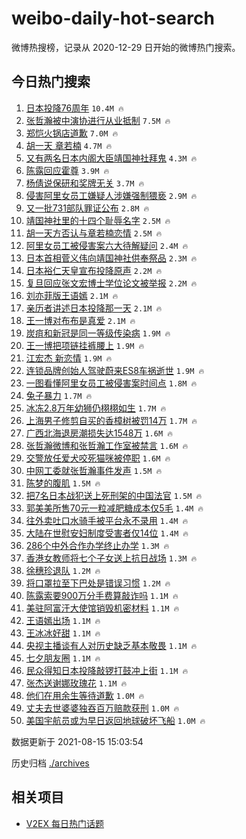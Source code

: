 # weibo-daily-hot-search

微博热搜榜，记录从 2020-12-29 日开始的微博热门搜索。

## 今日热门搜索

<!-- BEGIN -->

1. [日本投降76周年](https://s.weibo.com/weibo?q=%23%E6%97%A5%E6%9C%AC%E6%8A%95%E9%99%8D76%E5%91%A8%E5%B9%B4%23&Refer=top) `10.4M 🔥`
1. [张哲瀚被中演协进行从业抵制](https://s.weibo.com/weibo?q=%23%E5%BC%A0%E5%93%B2%E7%80%9A%E8%A2%AB%E4%B8%AD%E6%BC%94%E5%8D%8F%E8%BF%9B%E8%A1%8C%E4%BB%8E%E4%B8%9A%E6%8A%B5%E5%88%B6%23&Refer=top) `7.5M 🔥`
1. [郑恺火锅店道歉](https://s.weibo.com/weibo?q=%23%E9%83%91%E6%81%BA%E7%81%AB%E9%94%85%E5%BA%97%E9%81%93%E6%AD%89%23&Refer=top) `7.0M 🔥`
1. [胡一天 章若楠](https://s.weibo.com/weibo?q=%E8%83%A1%E4%B8%80%E5%A4%A9%20%E7%AB%A0%E8%8B%A5%E6%A5%A0&Refer=top) `4.7M 🔥`
1. [又有两名日本内阁大臣靖国神社拜鬼](https://s.weibo.com/weibo?q=%23%E5%8F%88%E6%9C%89%E4%B8%A4%E5%90%8D%E6%97%A5%E6%9C%AC%E5%86%85%E9%98%81%E5%A4%A7%E8%87%A3%E9%9D%96%E5%9B%BD%E7%A5%9E%E7%A4%BE%E6%8B%9C%E9%AC%BC%23&Refer=top) `4.3M 🔥`
1. [陈露回应霍尊](https://s.weibo.com/weibo?q=%23%E9%99%88%E9%9C%B2%E5%9B%9E%E5%BA%94%E9%9C%8D%E5%B0%8A%23&Refer=top) `3.9M 🔥`
1. [杨倩说保研和奖牌无关](https://s.weibo.com/weibo?q=%23%E6%9D%A8%E5%80%A9%E8%AF%B4%E4%BF%9D%E7%A0%94%E5%92%8C%E5%A5%96%E7%89%8C%E6%97%A0%E5%85%B3%23&Refer=top) `3.7M 🔥`
1. [侵害阿里女员工嫌疑人涉嫌强制猥亵](https://s.weibo.com/weibo?q=%23%E4%BE%B5%E5%AE%B3%E9%98%BF%E9%87%8C%E5%A5%B3%E5%91%98%E5%B7%A5%E5%AB%8C%E7%96%91%E4%BA%BA%E6%B6%89%E5%AB%8C%E5%BC%BA%E5%88%B6%E7%8C%A5%E4%BA%B5%23&Refer=top) `2.9M 🔥`
1. [又一批731部队罪证公布](https://s.weibo.com/weibo?q=%23%E5%8F%88%E4%B8%80%E6%89%B9731%E9%83%A8%E9%98%9F%E7%BD%AA%E8%AF%81%E5%85%AC%E5%B8%83%23&Refer=top) `2.8M 🔥`
1. [靖国神社里的十四个耻辱名字](https://s.weibo.com/weibo?q=%23%E9%9D%96%E5%9B%BD%E7%A5%9E%E7%A4%BE%E9%87%8C%E7%9A%84%E5%8D%81%E5%9B%9B%E4%B8%AA%E8%80%BB%E8%BE%B1%E5%90%8D%E5%AD%97%23&Refer=top) `2.5M 🔥`
1. [胡一天方否认与章若楠恋情](https://s.weibo.com/weibo?q=%23%E8%83%A1%E4%B8%80%E5%A4%A9%E6%96%B9%E5%90%A6%E8%AE%A4%E4%B8%8E%E7%AB%A0%E8%8B%A5%E6%A5%A0%E6%81%8B%E6%83%85%23&Refer=top) `2.5M 🔥`
1. [阿里女员工被侵害案六大待解疑问](https://s.weibo.com/weibo?q=%23%E9%98%BF%E9%87%8C%E5%A5%B3%E5%91%98%E5%B7%A5%E8%A2%AB%E4%BE%B5%E5%AE%B3%E6%A1%88%E5%85%AD%E5%A4%A7%E5%BE%85%E8%A7%A3%E7%96%91%E9%97%AE%23&Refer=top) `2.4M 🔥`
1. [日本首相菅义伟向靖国神社供奉祭品](https://s.weibo.com/weibo?q=%23%E6%97%A5%E6%9C%AC%E9%A6%96%E7%9B%B8%E8%8F%85%E4%B9%89%E4%BC%9F%E5%90%91%E9%9D%96%E5%9B%BD%E7%A5%9E%E7%A4%BE%E4%BE%9B%E5%A5%89%E7%A5%AD%E5%93%81%23&Refer=top) `2.3M 🔥`
1. [日本裕仁天皇宣布投降原声](https://s.weibo.com/weibo?q=%23%E6%97%A5%E6%9C%AC%E8%A3%95%E4%BB%81%E5%A4%A9%E7%9A%87%E5%AE%A3%E5%B8%83%E6%8A%95%E9%99%8D%E5%8E%9F%E5%A3%B0%23&Refer=top) `2.2M 🔥`
1. [复旦回应张文宏博士学位论文被举报](https://s.weibo.com/weibo?q=%23%E5%A4%8D%E6%97%A6%E5%9B%9E%E5%BA%94%E5%BC%A0%E6%96%87%E5%AE%8F%E5%8D%9A%E5%A3%AB%E5%AD%A6%E4%BD%8D%E8%AE%BA%E6%96%87%E8%A2%AB%E4%B8%BE%E6%8A%A5%23&Refer=top) `2.2M 🔥`
1. [刘亦菲版王语嫣](https://s.weibo.com/weibo?q=%E5%88%98%E4%BA%A6%E8%8F%B2%E7%89%88%E7%8E%8B%E8%AF%AD%E5%AB%A3&Refer=top) `2.1M 🔥`
1. [亲历者讲述日本投降那一天](https://s.weibo.com/weibo?q=%23%E4%BA%B2%E5%8E%86%E8%80%85%E8%AE%B2%E8%BF%B0%E6%97%A5%E6%9C%AC%E6%8A%95%E9%99%8D%E9%82%A3%E4%B8%80%E5%A4%A9%23&Refer=top) `2.1M 🔥`
1. [王一博对布布是真爱](https://s.weibo.com/weibo?q=%E7%8E%8B%E4%B8%80%E5%8D%9A%E5%AF%B9%E5%B8%83%E5%B8%83%E6%98%AF%E7%9C%9F%E7%88%B1&Refer=top) `2.1M 🔥`
1. [炭疽和新冠是同一等级传染病](https://s.weibo.com/weibo?q=%23%E7%82%AD%E7%96%BD%E5%92%8C%E6%96%B0%E5%86%A0%E6%98%AF%E5%90%8C%E4%B8%80%E7%AD%89%E7%BA%A7%E4%BC%A0%E6%9F%93%E7%97%85%23&Refer=top) `1.9M 🔥`
1. [王一博把项链挂裤腰上](https://s.weibo.com/weibo?q=%23%E7%8E%8B%E4%B8%80%E5%8D%9A%E6%8A%8A%E9%A1%B9%E9%93%BE%E6%8C%82%E8%A3%A4%E8%85%B0%E4%B8%8A%23&Refer=top) `1.9M 🔥`
1. [江宏杰 新恋情](https://s.weibo.com/weibo?q=%E6%B1%9F%E5%AE%8F%E6%9D%B0%20%E6%96%B0%E6%81%8B%E6%83%85&Refer=top) `1.9M 🔥`
1. [连锁品牌创始人驾驶蔚来ES8车祸逝世](https://s.weibo.com/weibo?q=%23%E8%BF%9E%E9%94%81%E5%93%81%E7%89%8C%E5%88%9B%E5%A7%8B%E4%BA%BA%E9%A9%BE%E9%A9%B6%E8%94%9A%E6%9D%A5ES8%E8%BD%A6%E7%A5%B8%E9%80%9D%E4%B8%96%23&Refer=top) `1.9M 🔥`
1. [一图看懂阿里女员工被侵害案时间点](https://s.weibo.com/weibo?q=%23%E4%B8%80%E5%9B%BE%E7%9C%8B%E6%87%82%E9%98%BF%E9%87%8C%E5%A5%B3%E5%91%98%E5%B7%A5%E8%A2%AB%E4%BE%B5%E5%AE%B3%E6%A1%88%E6%97%B6%E9%97%B4%E7%82%B9%23&Refer=top) `1.8M 🔥`
1. [兔子暴力](https://s.weibo.com/weibo?q=%E5%85%94%E5%AD%90%E6%9A%B4%E5%8A%9B&Refer=top) `1.7M 🔥`
1. [冰冻2.8万年幼狮仍栩栩如生](https://s.weibo.com/weibo?q=%23%E5%86%B0%E5%86%BB2.8%E4%B8%87%E5%B9%B4%E5%B9%BC%E7%8B%AE%E4%BB%8D%E6%A0%A9%E6%A0%A9%E5%A6%82%E7%94%9F%23&Refer=top) `1.7M 🔥`
1. [上海男子修剪自买的香樟树被罚14万](https://s.weibo.com/weibo?q=%23%E4%B8%8A%E6%B5%B7%E7%94%B7%E5%AD%90%E4%BF%AE%E5%89%AA%E8%87%AA%E4%B9%B0%E7%9A%84%E9%A6%99%E6%A8%9F%E6%A0%91%E8%A2%AB%E7%BD%9A14%E4%B8%87%23&Refer=top) `1.7M 🔥`
1. [广西北海退房潮损失达1548万](https://s.weibo.com/weibo?q=%23%E5%B9%BF%E8%A5%BF%E5%8C%97%E6%B5%B7%E9%80%80%E6%88%BF%E6%BD%AE%E6%8D%9F%E5%A4%B1%E8%BE%BE1548%E4%B8%87%23&Refer=top) `1.6M 🔥`
1. [张哲瀚微博和张哲瀚工作室被禁言](https://s.weibo.com/weibo?q=%E5%BC%A0%E5%93%B2%E7%80%9A%E5%BE%AE%E5%8D%9A%E5%92%8C%E5%BC%A0%E5%93%B2%E7%80%9A%E5%B7%A5%E4%BD%9C%E5%AE%A4%E8%A2%AB%E7%A6%81%E8%A8%80&Refer=top) `1.6M 🔥`
1. [交警放任爱犬咬死猫咪被停职](https://s.weibo.com/weibo?q=%E4%BA%A4%E8%AD%A6%E6%94%BE%E4%BB%BB%E7%88%B1%E7%8A%AC%E5%92%AC%E6%AD%BB%E7%8C%AB%E5%92%AA%E8%A2%AB%E5%81%9C%E8%81%8C&Refer=top) `1.6M 🔥`
1. [中网工委就张哲瀚事件发声](https://s.weibo.com/weibo?q=%23%E4%B8%AD%E7%BD%91%E5%B7%A5%E5%A7%94%E5%B0%B1%E5%BC%A0%E5%93%B2%E7%80%9A%E4%BA%8B%E4%BB%B6%E5%8F%91%E5%A3%B0%23&Refer=top) `1.5M 🔥`
1. [陈梦的腹肌](https://s.weibo.com/weibo?q=%E9%99%88%E6%A2%A6%E7%9A%84%E8%85%B9%E8%82%8C&Refer=top) `1.5M 🔥`
1. [把7名日本战犯送上死刑架的中国法官](https://s.weibo.com/weibo?q=%23%E6%8A%8A7%E5%90%8D%E6%97%A5%E6%9C%AC%E6%88%98%E7%8A%AF%E9%80%81%E4%B8%8A%E6%AD%BB%E5%88%91%E6%9E%B6%E7%9A%84%E4%B8%AD%E5%9B%BD%E6%B3%95%E5%AE%98%23&Refer=top) `1.5M 🔥`
1. [郭美美所售70元一粒减肥糖成本仅5毛](https://s.weibo.com/weibo?q=%23%E9%83%AD%E7%BE%8E%E7%BE%8E%E6%89%80%E5%94%AE70%E5%85%83%E4%B8%80%E7%B2%92%E5%87%8F%E8%82%A5%E7%B3%96%E6%88%90%E6%9C%AC%E4%BB%855%E6%AF%9B%23&Refer=top) `1.4M 🔥`
1. [往外卖吐口水骑手被平台永不录用](https://s.weibo.com/weibo?q=%23%E5%BE%80%E5%A4%96%E5%8D%96%E5%90%90%E5%8F%A3%E6%B0%B4%E9%AA%91%E6%89%8B%E8%A2%AB%E5%B9%B3%E5%8F%B0%E6%B0%B8%E4%B8%8D%E5%BD%95%E7%94%A8%23&Refer=top) `1.4M 🔥`
1. [大陆在世慰安妇制度受害者仅14位](https://s.weibo.com/weibo?q=%23%E5%A4%A7%E9%99%86%E5%9C%A8%E4%B8%96%E6%85%B0%E5%AE%89%E5%A6%87%E5%88%B6%E5%BA%A6%E5%8F%97%E5%AE%B3%E8%80%85%E4%BB%8514%E4%BD%8D%23&Refer=top) `1.4M 🔥`
1. [286个中外合作办学终止办学](https://s.weibo.com/weibo?q=%23286%E4%B8%AA%E4%B8%AD%E5%A4%96%E5%90%88%E4%BD%9C%E5%8A%9E%E5%AD%A6%E7%BB%88%E6%AD%A2%E5%8A%9E%E5%AD%A6%23&Refer=top) `1.3M 🔥`
1. [香港女教师将七个子女送上抗日战场](https://s.weibo.com/weibo?q=%23%E9%A6%99%E6%B8%AF%E5%A5%B3%E6%95%99%E5%B8%88%E5%B0%86%E4%B8%83%E4%B8%AA%E5%AD%90%E5%A5%B3%E9%80%81%E4%B8%8A%E6%8A%97%E6%97%A5%E6%88%98%E5%9C%BA%23&Refer=top) `1.3M 🔥`
1. [徐穗珍退队](https://s.weibo.com/weibo?q=%E5%BE%90%E7%A9%97%E7%8F%8D%E9%80%80%E9%98%9F&Refer=top) `1.2M 🔥`
1. [将口罩拉至下巴处是错误习惯](https://s.weibo.com/weibo?q=%23%E5%B0%86%E5%8F%A3%E7%BD%A9%E6%8B%89%E8%87%B3%E4%B8%8B%E5%B7%B4%E5%A4%84%E6%98%AF%E9%94%99%E8%AF%AF%E4%B9%A0%E6%83%AF%23&Refer=top) `1.2M 🔥`
1. [陈露索要900万分手费算敲诈吗](https://s.weibo.com/weibo?q=%23%E9%99%88%E9%9C%B2%E7%B4%A2%E8%A6%81900%E4%B8%87%E5%88%86%E6%89%8B%E8%B4%B9%E7%AE%97%E6%95%B2%E8%AF%88%E5%90%97%23&Refer=top) `1.1M 🔥`
1. [美驻阿富汗大使馆销毁机密材料](https://s.weibo.com/weibo?q=%E7%BE%8E%E9%A9%BB%E9%98%BF%E5%AF%8C%E6%B1%97%E5%A4%A7%E4%BD%BF%E9%A6%86%E9%94%80%E6%AF%81%E6%9C%BA%E5%AF%86%E6%9D%90%E6%96%99&Refer=top) `1.1M 🔥`
1. [王语嫣出场](https://s.weibo.com/weibo?q=%23%E7%8E%8B%E8%AF%AD%E5%AB%A3%E5%87%BA%E5%9C%BA%23&Refer=top) `1.1M 🔥`
1. [王冰冰好甜](https://s.weibo.com/weibo?q=%23%E7%8E%8B%E5%86%B0%E5%86%B0%E5%A5%BD%E7%94%9C%23&Refer=top) `1.1M 🔥`
1. [央视主播谈有人对历史缺乏基本敬畏](https://s.weibo.com/weibo?q=%23%E5%A4%AE%E8%A7%86%E4%B8%BB%E6%92%AD%E8%B0%88%E6%9C%89%E4%BA%BA%E5%AF%B9%E5%8E%86%E5%8F%B2%E7%BC%BA%E4%B9%8F%E5%9F%BA%E6%9C%AC%E6%95%AC%E7%95%8F%23&Refer=top) `1.1M 🔥`
1. [七夕朋友圈](https://s.weibo.com/weibo?q=%E4%B8%83%E5%A4%95%E6%9C%8B%E5%8F%8B%E5%9C%88&Refer=top) `1.1M 🔥`
1. [民众得知日本投降敲锣打鼓冲上街](https://s.weibo.com/weibo?q=%23%E6%B0%91%E4%BC%97%E5%BE%97%E7%9F%A5%E6%97%A5%E6%9C%AC%E6%8A%95%E9%99%8D%E6%95%B2%E9%94%A3%E6%89%93%E9%BC%93%E5%86%B2%E4%B8%8A%E8%A1%97%23&Refer=top) `1.1M 🔥`
1. [张杰送谢娜玫瑰花](https://s.weibo.com/weibo?q=%23%E5%BC%A0%E6%9D%B0%E9%80%81%E8%B0%A2%E5%A8%9C%E7%8E%AB%E7%91%B0%E8%8A%B1%23&Refer=top) `1.1M 🔥`
1. [他们在用余生等待道歉](https://s.weibo.com/weibo?q=%23%E4%BB%96%E4%BB%AC%E5%9C%A8%E7%94%A8%E4%BD%99%E7%94%9F%E7%AD%89%E5%BE%85%E9%81%93%E6%AD%89%23&Refer=top) `1.0M 🔥`
1. [丈夫去世婆婆独吞百万赔款获刑](https://s.weibo.com/weibo?q=%23%E4%B8%88%E5%A4%AB%E5%8E%BB%E4%B8%96%E5%A9%86%E5%A9%86%E7%8B%AC%E5%90%9E%E7%99%BE%E4%B8%87%E8%B5%94%E6%AC%BE%E8%8E%B7%E5%88%91%23&Refer=top) `1.0M 🔥`
1. [美国宇航员或为早日返回地球破坏飞船](https://s.weibo.com/weibo?q=%23%E7%BE%8E%E5%9B%BD%E5%AE%87%E8%88%AA%E5%91%98%E6%88%96%E4%B8%BA%E6%97%A9%E6%97%A5%E8%BF%94%E5%9B%9E%E5%9C%B0%E7%90%83%E7%A0%B4%E5%9D%8F%E9%A3%9E%E8%88%B9%23&Refer=top) `1.0M 🔥`

数据更新于 2021-08-15 15:03:54

<!-- END -->

历史归档 [./archives](./archives)

## 相关项目

- [V2EX 每日热门话题](https://github.com/boojack/v2ex-daily-hot-topic)
